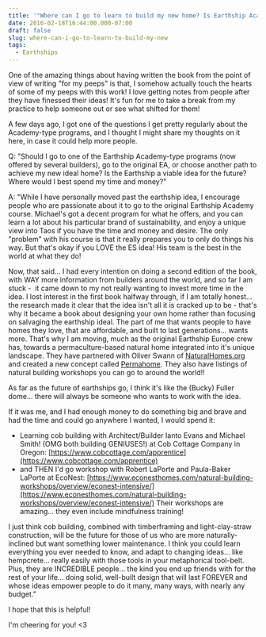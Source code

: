 ```yaml
---
title: '"Where can I go to learn to build my new home? Is Earthship Academy the way?"'
date: 2016-02-18T16:44:00.000-07:00
draft: false
slug: where-can-i-go-to-learn-to-build-my-new
tags:
  - Earthships
---
```


One of the amazing things about having written the book from the point of view of writing "for my peeps" is that, I somehow actually touch the hearts of some of my peeps with this work! I love getting notes from people after they have finessed their ideas! It's fun for me to take a break from my practice to help someone out or see what shifted for them!  

A few days ago, I got one of the questions I get pretty regularly about the Academy-type programs, and I thought I might share my thoughts on it here, in case it could help more people.  

Q: "Should I go to one of the Earthship Academy-type programs (now offered by several builders), go to the original EA, or choose another path to achieve my new ideal home? Is the Earthship a viable idea for the future? Where would I best spend my time and money?"  

A: "While I have personally moved past the earthship idea, I encourage people who are passionate about it to go to the original Earthship Academy course. Michael's got a decent program for what he offers, and you can learn a lot about his particular brand of sustainability, and enjoy a unique view into Taos if you have the time and money and desire. The only "problem" with his course is that it really prepares you to only do things his way. But that's okay if you LOVE the ES idea! His team is the best in the world at what they do!  



Now, that said... I had every intention on doing a second edition of the book, with WAY more information from builders around the world, and so far I am stuck -  it came down to my not really wanting to invest more time in the idea. I lost interest in the first book halfway through, if I am totally honest... the research made it clear that the idea isn't all it is cracked up to be - that's why it became a book about designing your own home rather than focusing on salvaging the earthship ideal. The part of me that wants people to have homes they love, that are affordable, and built to last generations... wants more. That's why I am moving, much as the original Earthship Europe crew has, towards a permaculture-based natural home integrated into it's unique landscape. They have partnered with Oliver Swann of [NaturalHomes.org](http://naturalhomes.org/) and created a new concept called [Permahome](https://www.facebook.com/permahome/). They also have listings of natural building workshops you can go to around the world!!



As far as the future of earthships go, I think it's like the (Bucky) Fuller dome... there will always be someone who wants to work with the idea.



If it was me, and I had enough money to do something big and brave and had the time and could go anywhere I wanted, I would spend it:

- Learning cob building with Architect/Builder Ianto Evans and Michael Smith! (OMG both building GENIUSES!) at Cob Cottage Company in Oregon: [https://www.cobcottage.com/apprentice](https://www.cobcottage.com/apprentice)
- and THEN I'd go workshop with Robert LaPorte and Paula-Baker LaPorte at EcoNest: [https://www.econesthomes.com/natural-building-workshops/overview/econest-intensive/](https://www.econesthomes.com/natural-building-workshops/overview/econest-intensive/) Their workshops are amazing... they even include mindfulness training!



I just think cob building, combined with timberframing and light-clay-straw construction, will be the future for those of us who are more naturally-inclined but want something lower maintenance. I think you could learn everything you ever needed to know, and adapt to changing ideas... like hempcrete... really easily with those tools in your metaphorical tool-belt. Plus, they are INCREDIBLE people... the kind you end up friends with for the rest of your life... doing solid, well-built design that will last FOREVER and whose ideas empower people to do it many, many ways, with nearly any budget."



I hope that this is helpful! 

I'm cheering for you! <3

